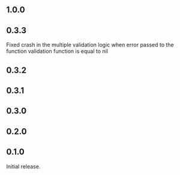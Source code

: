 ## 1.0.0

## 0.3.3

Fixed crash in the multiple validation logic when error passed to the function validation function is equal to nil

## 0.3.2

## 0.3.1

## 0.3.0

## 0.2.0

## 0.1.0

Initial release.
